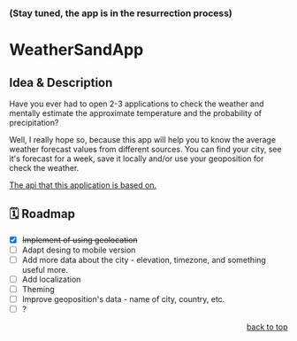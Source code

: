 <div id="top"></div>

### (Stay tuned, the app is in the resurrection process)

# WeatherSandApp

## Idea & Description

Have you ever had to open 2-3 applications to check the weather and mentally estimate the approximate temperature and the probability of precipitation?

Well, I really hope so, because this app will help you to know the average weather forecast values from different sources. You can find your city, see it's forecast for a week, save it locally and/or use your geoposition for check the weather.

[The api that this application is based on.](https://github.com/marqpeo/WeatherSandAPI)


## 🗓️ Roadmap

- [x]   ~~Implement of using geolocation~~
- [ ]   Adapt desing to mobile version
- [ ]   Add more data about the city - elevation, timezone, and something useful more.
- [ ]   Add localization
- [ ]   Theming
- [ ]   Improve geoposition's data - name of city, country, etc.
- [ ]   ?

<p align="right"><a href="#top">back to top</a></p>
